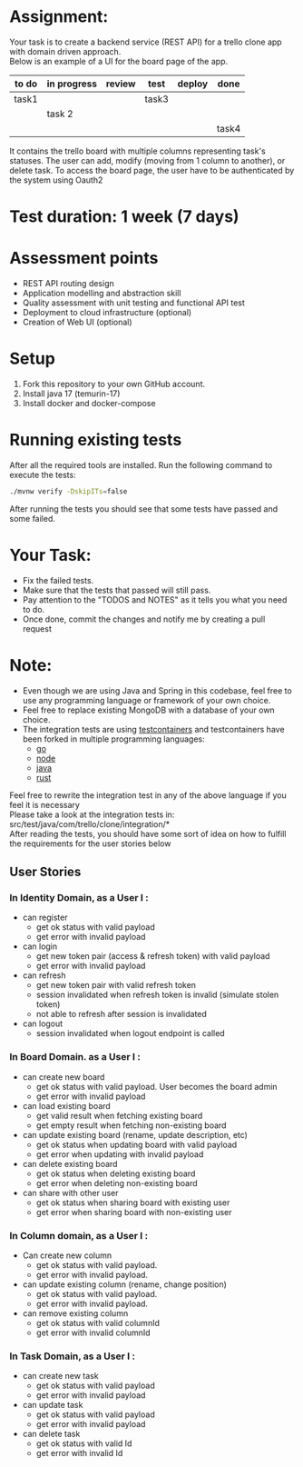 # Assignment:
Your task is to create a backend service (REST API) for a trello clone app with domain driven approach. <br/>
Below is an example of a UI for the board page of the app.

| to do | in progress | review | test  | deploy | done  |
|-------|-------------|--------|-------|--------|-------|
| task1 |             |        | task3 |        |       |
|       | task 2      |        |       |        |       |
|       |             |        |       |        | task4 |

It contains the trello board with multiple columns representing task's statuses.
The user can add, modify (moving from 1 column to another), or delete task.
To access the board page, the user have to be authenticated by the system using Oauth2

# Test duration: 1 week (7 days)

# Assessment points
- REST API routing design
- Application modelling and abstraction skill
- Quality assessment with unit testing and functional API test
- Deployment to cloud infrastructure (optional) 
- Creation of Web UI (optional)

# Setup

1. Fork this repository to your own GitHub account.
2. Install java 17 (temurin-17)
3. Install docker and docker-compose
    
# Running existing tests
After all the required tools are installed. Run the following command to execute the tests:
```sh 
./mvnw verify -DskipITs=false
```
After running the tests you should see that some tests have passed and some failed.

# Your Task:
- Fix the failed tests.
- Make sure that the tests that passed will still pass.
- Pay attention to the "TODOS and NOTES" as it tells you what you need to do.
- Once done, commit the changes and notify me by creating a pull request

# Note:
- Even though we are using Java and Spring in this codebase, feel free to use any programming language or framework of your own choice. <br/>
- Feel free to replace existing MongoDB with a database of your own choice. <br/>
- The integration tests are using [testcontainers](https://www.testcontainers.org/) and testcontainers have been forked in multiple programming languages:
  - [go](https://golang.testcontainers.org/)
  - [node](https://github.com/testcontainers/testcontainers-node)
  - [java]([testcontainers](https://www.testcontainers.org/))
  - [rust](https://github.com/testcontainers/testcontainers-rs)

Feel free to rewrite the integration test in any of the above language if you feel it is necessary <br/>
Please take a look at the integration tests in: src/test/java/com/trello/clone/integration/*<br/>
After reading the tests, you should have some sort of idea on how to fulfill the requirements for the user stories below <br/>
 
## User Stories

### In Identity Domain, as a User I :
- can register
  - get ok status with valid payload
  - get error with invalid payload
- can login
  - get new token pair (access & refresh token) with valid payload
  - get error with invalid payload
- can refresh
  - get new token pair with valid refresh token
  - session invalidated when refresh token is invalid (simulate stolen token)
  - not able to refresh after session is invalidated
- can logout
  - session invalidated when logout endpoint is called

### In Board Domain. as a User I :
- can create new board
  - get ok status with valid payload. User becomes the board admin
  - get error with invalid payload
- can load existing board
  - get valid result when fetching existing board
  - get empty result when fetching non-existing board
- can update existing board (rename, update description, etc)
  - get ok status when updating board with valid payload
  - get error when updating with invalid payload
- can delete existing board
  - get ok status when deleting existing board
  - get error when deleting non-existing board
- can share with other user
  - get ok status when sharing board with existing user
  - get error when sharing board with non-existing user

### In Column domain, as a User I :
- Can create new column
  - get ok status with valid payload.
  - get error with invalid payload.
- can update existing column (rename, change position)
  - get ok status with valid payload.
  - get error with invalid payload.
- can remove existing column
  - get ok status with valid columnId
  - get error with invalid columnId

### In Task Domain, as a User I :
- can create new task
  - get ok status with valid payload
  - get error with invalid payload
- can update task
  - get ok status with valid payload
  - get error with invalid payload
- can delete task
  - get ok status with valid Id
  - get error with invalid Id
